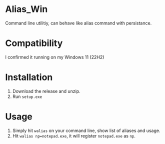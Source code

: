 # Alias_Win
Command line utilitiy, can behave like alias command with persistance.

# Compatibility
 I confirmed it running on my Windows 11 (22H2)
 
# Installation
 1. Download the release and unzip.
 1. Run `setup.exe`

# Usage
 1. Simply hit `walias` on your command line, show list of aliases and usage.
 1. Hit `walias np=notepad.exe`, it will register `notepad.exe` as `np`.
